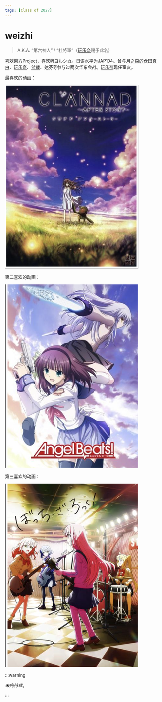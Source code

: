 ```yaml
---
tags: [Class of 2027]
---
```


# weizhi

> A.K.A. “第六神人” / “杜將軍”（[玩乐奈](玩乐奈.md)赐予此名）



喜欢東方Project，喜欢听ヨルシカ。日语水平为JAP104。曾与[月之森的仓田真白](./完蛋啦三人组/月之森的仓田真白.md)、[玩乐奈](./完蛋啦三人组/玩乐奈.md)、[盆栽](./完蛋啦三人组/绿色盆栽.md)、达芬奇参与过两次华东会战。[玩乐奈](玩乐奈.md)现任室友。

最喜欢的动画：

![CLAF](/static/img/CLAF.png)

第二喜欢的动画：

![AB](/static/img/AB.png)

第三喜欢的动画：

![BTR](/static/img/BTR.png)


:::warning

_未完待续_。

:::
